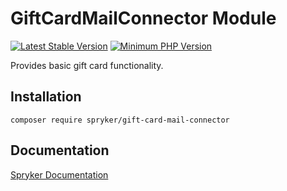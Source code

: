 # GiftCardMailConnector Module
[![Latest Stable Version](https://poser.pugx.org/spryker/gift-card-mail-connector/v/stable.svg)](https://packagist.org/packages/spryker/gift-card-mail-connector)
[![Minimum PHP Version](https://img.shields.io/badge/php-%3E%3D%208.1-8892BF.svg)](https://php.net/)

Provides basic gift card functionality.

## Installation

```
composer require spryker/gift-card-mail-connector
```

## Documentation

[Spryker Documentation](https://docs.spryker.com)
